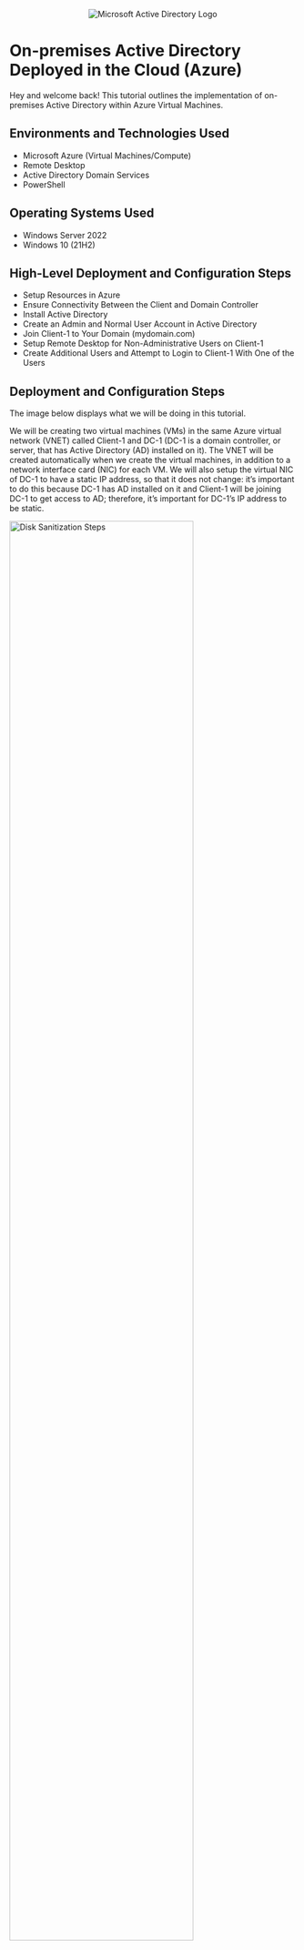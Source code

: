 <p align="center">
<img src="https://i.imgur.com/pU5A58S.png" alt="Microsoft Active Directory Logo"/>
</p>

<h1>On-premises Active Directory Deployed in the Cloud (Azure)</h1>
Hey and welcome back! This tutorial outlines the implementation of on-premises Active Directory within Azure Virtual Machines.<br />

<h2>Environments and Technologies Used</h2>

- Microsoft Azure (Virtual Machines/Compute)
- Remote Desktop
- Active Directory Domain Services
- PowerShell

<h2>Operating Systems Used </h2>

- Windows Server 2022
- Windows 10 (21H2)

<h2>High-Level Deployment and Configuration Steps</h2>

- Setup Resources in Azure
- Ensure Connectivity Between the Client and Domain Controller
- Install Active Directory
- Create an Admin and Normal User Account in Active Directory
- Join Client-1 to Your Domain (mydomain.com)
- Setup Remote Desktop for Non-Administrative Users on Client-1
- Create Additional Users and Attempt to Login to Client-1 With One of the Users

<h2>Deployment and Configuration Steps</h2>

<p>
The image below displays what we will be doing in this tutorial.

We will be creating two virtual machines (VMs) in the same Azure virtual network (VNET) called Client-1 and DC-1 (DC-1 is a domain controller, or server, that has Active Directory (AD) installed on it). The VNET will be created automatically when we create the virtual machines, in addition to a network interface card (NIC) for each VM. We will also setup the virtual NIC of DC-1 to have a static IP address, so that it does not change: it’s important to do this because DC-1 has AD installed on it and Client-1 will be joining DC-1 to get access to AD; therefore, it’s important for DC-1’s IP address to be static. </p>

<p>
<img src="https://i.imgur.com/EuLPCs3.png" height="80%" width="80%" alt="Disk Sanitization Steps"/>
</p>

<br />

<h3>Setup Resources in Azure</h3>

<p>Create a resource group in the Azure portal and then create the domain controller VM (Windows Server 2022) named “DC-1” and also the Client VM (Windows 10) named “Client-1.” The VNET and Subnet will be created automatically when you create the resource group. Just make sure they are both the same for both VM’s.</p>

<p>
<img src="https://i.imgur.com/2nWpVOx.png" height="80%" width="80%" alt="Disk Sanitization Steps"/>
</p>

<p>Next, set DC-1's NIC private IP address to be static.</p> <br />

<p>
<img src="https://i.imgur.com/LKHm9RS.png" height="80%" width="80%" alt="Disk Sanitization Steps"/>
</p>

<h3>Ensure Connectivity Between the Client and Domain Controller</h3>

The next step will be ensuring connectivity between the two VM’s (Client-1 and DC-1) by “pinging” in Command Prompt:

Login to Client-1 with Remote Desktop (RDC) using Client-1's public IP address and ping DC-1’s private IP address with “ping -t <ip address>” (perpetual ping). Note that connectivity failed, "Request timed out." 

<p>
<img src="https://i.imgur.com/HbJIAW7.png" height="80%" width="80%" alt="Disk Sanitization Steps"/>
</p>  
  
Login to DC-1 with (RDC) using its public IP address and enable ICMPv4 (the network protocol that ping uses, Internet Control Message Protocol) in the local windows Firewall by typing "firewall" in the search bar and selecting "Windows Defender Firewall with Advanced Security" > click "Inbound Rules" on top left > note ICMPv4 under "Protocol" heading and enable the three "Core Networking" rules by right-clicking and clicking "Enable Rule." <br />  
  
<p>
<img src="https://i.imgur.com/Sjfj9xt.png" height="80%" width="80%" alt="Disk Sanitization Steps"/>
</p>

Check back at Client-1 to see the ping succeed, now that ICMPv4 has been enabled in DC-1's Firewall. Note the change from "Request timed out" to "Reply."
  
<p>
<img src="https://i.imgur.com/KD5Slwq.png" height="80%" width="80%" alt="Disk Sanitization Steps"/>
</p>

 











<h3>Install Active Directory</h3>













<h3>Create an Admin and Normal User Account in Active Directory</h3>















<h3>Join Client-1 to Your Domain (mydomain.com)</h3>
















<h3>Setup Remote Desktop for Non-Administrative Users on Client-1</h3>

















<h3>Create Additional Users and Attempt to Login to Client-1 With One of the Users</h3>






<p>
<img src="https://i.imgur.com/DJmEXEB.png" height="80%" width="80%" alt="Disk Sanitization Steps"/>
</p>
<p>
Lorem ipsum dolor sit amet, consectetur adipiscing elit, sed do eiusmod tempor incididunt ut labore et dolore magna aliqua. Ut enim ad minim veniam, quis nostrud exercitation ullamco laboris nisi ut aliquip ex ea commodo consequat. Duis aute irure dolor in reprehenderit in voluptate velit esse cillum dolore eu fugiat nulla pariatur.
</p>
<br />

<p>
<img src="https://i.imgur.com/DJmEXEB.png" height="80%" width="80%" alt="Disk Sanitization Steps"/>
</p>
<p>
Lorem ipsum dolor sit amet, consectetur adipiscing elit, sed do eiusmod tempor incididunt ut labore et dolore magna aliqua. Ut enim ad minim veniam, quis nostrud exercitation ullamco laboris nisi ut aliquip ex ea commodo consequat. Duis aute irure dolor in reprehenderit in voluptate velit esse cillum dolore eu fugiat nulla pariatur.
</p>
<br />

<p>
<img src="https://i.imgur.com/DJmEXEB.png" height="80%" width="80%" alt="Disk Sanitization Steps"/>
</p>
<p>
Lorem ipsum dolor sit amet, consectetur adipiscing elit, sed do eiusmod tempor incididunt ut labore et dolore magna aliqua. Ut enim ad minim veniam, quis nostrud exercitation ullamco laboris nisi ut aliquip ex ea commodo consequat. Duis aute irure dolor in reprehenderit in voluptate velit esse cillum dolore eu fugiat nulla pariatur.
</p>
<br />
